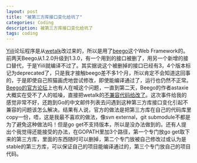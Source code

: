 ```yaml
---
layout: post
title: "被第三方库接口变化给坑了"
categories: Coding
description: 被第三方库接口变化给坑了
tags: coding
---
```

[Yiili](http://yii.li)论坛程序是从[wetalk](https://github.com/beego/wetalk)改过来的，所以是用了[beego](https://github.com/astaxie/beego)这个Web Framework的。前两天Beego从1.2.0升级到1.3.0，有一个用到的接口被删了，用另一个新增的接口替代，于是Yiili就编译不过了。其实据说这个被删掉的接口已经有3，4个版本标记为deprecated了，只是我才接触beego差不多1个月，所以肯定不会知道这回事的，于是即使自己照猫画虎地尝试修改，即使能编译通过了，运行也仍然不正常。[Beego的官方论坛](http://bbs.go-china.org)上也有人在喊这个问题，一直到第二天，Beego的作者astaxie大概实在受不了人的呱噪，直接把wetalk的[不兼容代码给改了](https://github.com/beego/wetalk/commit/5f90e2a1a4c49d9d95b2361e954d959e7e68a310)。这次事件给我的感觉非常不好，还跑到Go的中文邮件列表去问遇到这种第三方库接口变化引起不兼容的问题该怎么解决。结果有人说，官方的做法是把第三方库在自己的代码库里copy一份，唔，这是我最不喜欢的做法，像svn external，git submodule不都是为了避免这种做法吗！但是go get不支持版本，所以是没办法做到的。还有人提出个我觉得还能接受的办法，在GOPATH里加3个路径，第一个专门放go get取下来的第三方库，里面的东西随时可以删掉，第二个专门放被自己修改过或认为是stable的第三方库，可以保证自己的项目能编译通过的，第三个专门放自己的项目代码。


